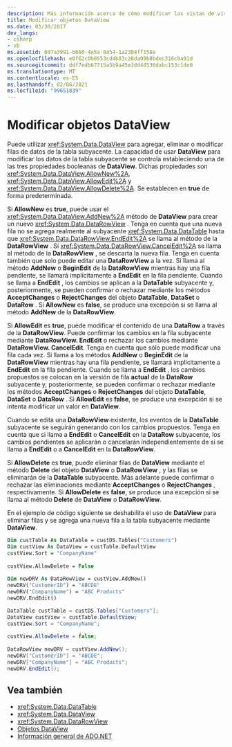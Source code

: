 ```yaml
---
description: Más información acerca de cómo modificar las vistas de vista
title: Modificar objetos DataView
ms.date: 03/30/2017
dev_langs:
- csharp
- vb
ms.assetid: 697a3991-b660-4a5a-8a54-1a2304ff158e
ms.openlocfilehash: e0f62c0b8553cd4b83c28da99b8bdec316c8a91d
ms.sourcegitcommit: ddf7edb67715a5b9a45e3dd44536dabc153c1de0
ms.translationtype: MT
ms.contentlocale: es-ES
ms.lasthandoff: 02/06/2021
ms.locfileid: "99651839"
---
```

# <a name="modifying-dataviews"></a>Modificar objetos DataView

Puede utilizar <xref:System.Data.DataView> para agregar, eliminar o modificar filas de datos de la tabla subyacente. La capacidad de usar **DataView** para modificar los datos de la tabla subyacente se controla estableciendo una de las tres propiedades booleanas de **DataView**. Dichas propiedades son <xref:System.Data.DataView.AllowNew%2A>, <xref:System.Data.DataView.AllowEdit%2A> y <xref:System.Data.DataView.AllowDelete%2A>. Se establecen en **true** de forma predeterminada.  
  
 Si **AllowNew** es **true**, puede usar el <xref:System.Data.DataView.AddNew%2A> método de **DataView** para crear un nuevo <xref:System.Data.DataRowView> . Tenga en cuenta que una nueva fila no se agrega realmente al subyacente <xref:System.Data.DataTable> hasta que <xref:System.Data.DataRowView.EndEdit%2A> se llama al método de la **DataRowView** . Si <xref:System.Data.DataRowView.CancelEdit%2A> se llama al método de la **DataRowView** , se descarta la nueva fila. Tenga en cuenta también que solo puede editar una **DataRowView** a la vez. Si llama al método **AddNew** o **BeginEdit** de la **DataRowView** mientras hay una fila pendiente, se llamará implícitamente a **EndEdit** en la fila pendiente. Cuando se llama a **EndEdit** , los cambios se aplican a la **DataTable** subyacente y, posteriormente, se pueden confirmar o rechazar mediante los métodos **AcceptChanges** o **RejectChanges** del objeto **DataTable**, **DataSet** o **DataRow** . Si **AllowNew** es **false**, se produce una excepción si se llama al método **AddNew** de la **DataRowView**.  
  
 Si **AllowEdit** es **true**, puede modificar el contenido de una **DataRow** a través de la **DataRowView**. Puede confirmar los cambios en la fila subyacente mediante **DataRowView. EndEdit** o rechazar los cambios mediante **DataRowView. CancelEdit**. Tenga en cuenta que sólo puede modificar una fila cada vez. Si llama a los métodos **AddNew** o **BeginEdit** de la **DataRowView** mientras hay una fila pendiente, se llamará implícitamente a **EndEdit** en la fila pendiente. Cuando se llama a **EndEdit** , los cambios propuestos se colocan en la versión de fila **actual** de la **DataRow** subyacente y, posteriormente, se pueden confirmar o rechazar mediante los métodos **AcceptChanges** o **RejectChanges** del objeto **DataTable**, **DataSet** o **DataRow** . Si **AllowEdit** es **false**, se produce una excepción si se intenta modificar un valor en **DataView**.  
  
 Cuando se edita una **DataRowView** existente, los eventos de la **DataTable** subyacente se seguirán generando con los cambios propuestos. Tenga en cuenta que si llama a **EndEdit** o **CancelEdit** en la **DataRow** subyacente, los cambios pendientes se aplicarán o cancelarán independientemente de si se llama a **EndEdit** o a **CancelEdit** en la **DataRowView**.  
  
 Si **AllowDelete** es **true**, puede eliminar filas de **DataView** mediante el método **Delete** del objeto **DataView** o **DataRowView** , y las filas se eliminarán de la **DataTable** subyacente. Más adelante puede confirmar o rechazar las eliminaciones mediante **AcceptChanges** o **RejectChanges** , respectivamente. Si **AllowDelete** es **false**, se produce una excepción si se llama al método **Delete** de **DataView** o **DataRowView**.  
  
 En el ejemplo de código siguiente se deshabilita el uso de **DataView** para eliminar filas y se agrega una nueva fila a la tabla subyacente mediante **DataView**.  
  
```vb  
Dim custTable As DataTable = custDS.Tables("Customers")  
Dim custView As DataView = custTable.DefaultView  
custView.Sort = "CompanyName"  
  
custView.AllowDelete = False  
  
Dim newDRV As DataRowView = custView.AddNew()  
newDRV("CustomerID") = "ABCDE"  
newDRV("CompanyName") = "ABC Products"  
newDRV.EndEdit()  
```  
  
```csharp  
DataTable custTable = custDS.Tables["Customers"];  
DataView custView = custTable.DefaultView;  
custView.Sort = "CompanyName";  
  
custView.AllowDelete = false;  
  
DataRowView newDRV = custView.AddNew();  
newDRV["CustomerID"] = "ABCDE";  
newDRV["CompanyName"] = "ABC Products";  
newDRV.EndEdit();  
```  
  
## <a name="see-also"></a>Vea también

- <xref:System.Data.DataTable>
- <xref:System.Data.DataView>
- <xref:System.Data.DataRowView>
- [Objetos DataView](dataviews.md)
- [Información general de ADO.NET](../ado-net-overview.md)
